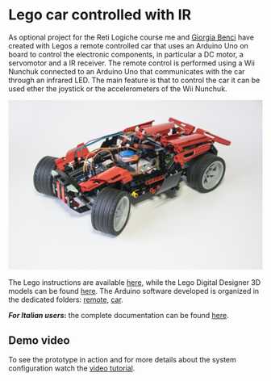 # Lego car controlled with IR
As optional project for the Reti Logiche course me and [Giorgia Benci](https://www.linkedin.com/in/giorgia-benci-1a4912186/) have created with Legos a remote controlled car that uses an Arduino Uno on board to control the electronic components, in particular a DC motor, a servomotor and a IR receiver. The remote control is performed using a Wii Nunchuk connected to an Arduino Uno that communicates with the car through an infrared LED. The main feature is that to control the car it can be used ether the joystick or the accelerometers of the Wii Nunchuk. 

![Lego car](./image.jpg)

The Lego instructions are available [here](./LDD_files/Instructions), while the Lego Digital Designer 3D models can be found [here](./LDD_files/Models). The Arduino software developed is organized in the dedicated folders: [remote](./IRremote), [car](/IRlegocar).

***For Italian users*:** the complete documentation can be found [here](./Documentation.pdf).

## Demo video

To see the prototype in action and for more details about the system configuration watch the [video tutorial](https://youtu.be/qfQm9lA7alI).
